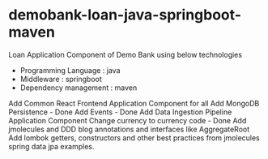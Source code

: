 # demobank-loan-java-springboot-maven
Loan Application Component of Demo Bank using below technologies
- Programming Language : java
- Middleware : springboot
- Dependency management : maven

Add Common React Frontend Application Component for all
Add MongoDB Persistence - Done
Add Events - Done
Add Data Ingestion Pipeline Application Component
Change currency to currency code - Done
Add jmolecules and DDD blog annotations and interfaces like AggregateRoot
Add lombok getters, constructors and other best practices from jmolecules spring data jpa examples.